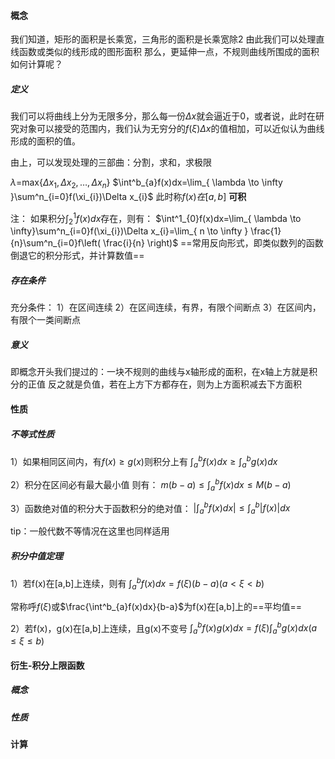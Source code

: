 #### 概念
我们知道，矩形的面积是长乘宽，三角形的面积是长乘宽除2
由此我们可以处理直线函数或类似的线形成的图形面积
那么，更延伸一点，不规则曲线所围成的面积如何计算呢？
##### 定义
我们可以将曲线上分为无限多分，那么每一份$\Delta x$就会逼近于0，或者说，此时在研究对象可以接受的范围内，我们认为无穷分的$f(\xi)\Delta x$的值相加，可以近似认为曲线形成的面积的值。

由上，可以发现处理的三部曲：分割，求和，求极限


$\lambda$=max{$\Delta x_{1},\Delta x_{2},\dots,\Delta x_{n}$}
$\int^b_{a}f(x)dx=\lim_{ \lambda \to \infty }\sum^n_{i=0}f(\xi_{i})\Delta x_{i}$
此时称$f(x)在[a,b]$ **可积**

注：
如果积分$\int^1_{2}f(x)dx$存在，则有：
$\int^1_{0}f(x)dx=\lim_{ \lambda \to \infty}\sum^n_{i=0}f(\xi_{i})\Delta x_{i}=\lim_{ n \to \infty } \frac{1}{n}\sum^n_{i=0}f\left(  \frac{i}{n} \right)$
==常用反向形式，即类似数列的函数倒退它的积分形式，并计算数值==
##### 存在条件
充分条件：
1）在区间连续
2）在区间连续，有界，有限个间断点
3）在区间内，有限个一类间断点
##### 意义
即概念开头我们提过的：一块不规则的曲线与x轴形成的面积，在x轴上方就是积分的正值
反之就是负值，若在上方下方都存在，则为上方面积减去下方面积
#### 性质
##### 不等式性质
1）如果相同区间内，有$f(x)\geq g(x)$则积分上有
$\int^b_{a}f(x)dx\geq \int^b_{a}g(x)dx$

2）积分在区间必有最大最小值
则有：
$m(b-a)\leq \int^b_{a}f(x)dx\leq M(b-a)$

3）函数绝对值的积分大于函数积分的绝对值：
$\vert \int^b_{a}f(x)dx \vert\leq \int^b_{a}\vert f(x)\vert dx$

tip：一般代数不等情况在这里也同样适用
##### 积分中值定理
1）若f(x)在[a,b]上连续，则有
$\int^b_{a}f(x)dx=f(\xi)(b-a)(a<\xi<b)$

常称呼$f(\xi)$或$\frac{\int^b_{a}f(x)dx}{b-a}$为f(x)在[a,b]上的==平均值==

2）若f(x)，g(x)在[a,b]上连续，且g(x)不变号
$\int^b_{a}f(x)g(x)dx=f(\xi)\int^b_{a}g(x)dx(a\leq \xi\leq b)$

#### 衍生-积分上限函数
##### 概念


##### 性质

#### 计算